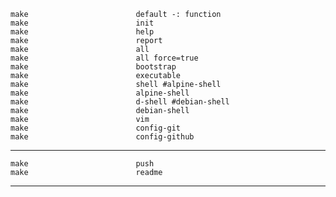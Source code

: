 	
	make                        default -: function
	make                        init
	make                        help
	make                        report
	make                        all
	make                        all force=true	
	make                        bootstrap
	make                        executable
	make                        shell #alpine-shell
	make                        alpine-shell
	make                        d-shell #debian-shell
	make                        debian-shell
	make                        vim
	make                        config-git
	make                        config-github

---

	make                        push
	make                        readme

---

